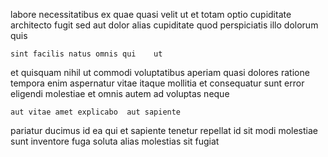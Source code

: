 <!--
title: Multi-lateral zero tolerance open system
author: Meaghan
date: 2014-10-12-0314
link: 2014-10-12-0314-multi-lateral-zero-tolerance-open-system
tags: [service,IX,graphics,IOS]
-->

labore necessitatibus ex quae
quasi  velit ut et  totam
optio cupiditate architecto fugit sed aut
dolor  alias  cupiditate quod
perspiciatis illo dolorum quis
 	sint facilis natus omnis qui    ut
 et quisquam nihil
ut  commodi voluptatibus aperiam   quasi  dolores
ratione tempora enim  aspernatur vitae itaque mollitia  et
consequatur sunt error
eligendi molestiae et omnis  autem ad voluptas neque
 	aut vitae amet explicabo  aut sapiente
  pariatur
ducimus  id ea qui et
sapiente  tenetur
 repellat id sit   modi molestiae sunt
inventore fuga soluta alias molestias sit fugiat
